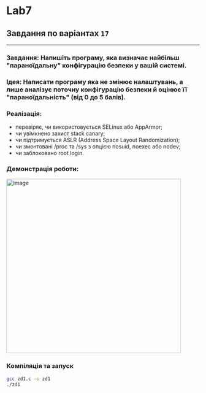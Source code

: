 # Lab7
## Завдання по варіантах `17`

---

### Завдання: Напишіть програму, яка визначає найбільш "параноїдальну" конфігурацію безпеки у вашій системі.

### Ідея: Написати програму яка не змінює налаштувань, а лише аналізує поточну конфігурацію безпеки й оцінює її "параноїдальність" (від 0 до 5 балів).

### Реалізація:
- перевіряє, чи використовується SELinux або AppArmor;
- чи увімкнено захист stack canary;
- чи підтримується ASLR (Address Space Layout Randomization);
- чи змонтовані /proc та /sys з опцією nosuid, noexec або nodev;
- чи заблоковано root login.

### Демонстрація роботи:
  <img width="455" alt="image" src="https://github.com/user-attachments/assets/133cfef5-4110-4763-b825-ed6f12fb2ea0" />

### Компіляція та запуск

```bash
gcc zd1.c -o zd1
./zd1
